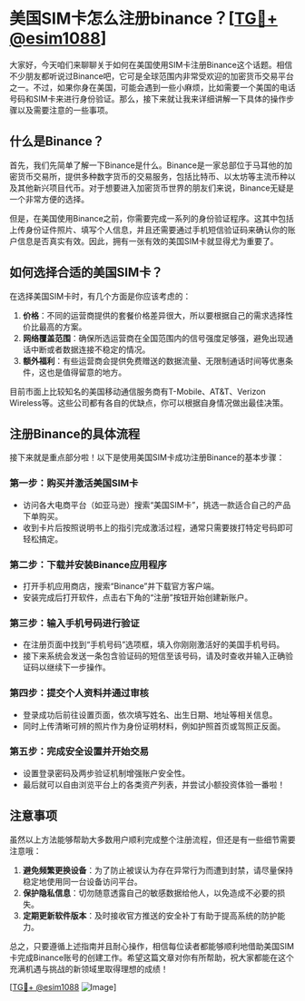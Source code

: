 # 美国SIM卡怎么注册binance？[[TG💪+ @esim1088](https://t.me/s/esim1088)]

大家好，今天咱们来聊聊关于如何在美国使用SIM卡注册Binance这个话题。相信不少朋友都听说过Binance吧，它可是全球范围内非常受欢迎的加密货币交易平台之一。不过，如果你身在美国，可能会遇到一些小麻烦，比如需要一个美国的电话号码和SIM卡来进行身份验证。那么，接下来就让我来详细讲解一下具体的操作步骤以及需要注意的一些事项。

## 什么是Binance？

首先，我们先简单了解一下Binance是什么。Binance是一家总部位于马耳他的加密货币交易所，提供多种数字货币的交易服务，包括比特币、以太坊等主流币种以及其他新兴项目代币。对于想要进入加密货币世界的朋友们来说，Binance无疑是一个非常方便的选择。

但是，在美国使用Binance之前，你需要完成一系列的身份验证程序。这其中包括上传身份证件照片、填写个人信息，并且还需要通过手机短信验证码来确认你的账户信息是否真实有效。因此，拥有一张有效的美国SIM卡就显得尤为重要了。

## 如何选择合适的美国SIM卡？

在选择美国SIM卡时，有几个方面是你应该考虑的：

1. **价格**：不同的运营商提供的套餐价格差异很大，所以要根据自己的需求选择性价比最高的方案。
2. **网络覆盖范围**：确保所选运营商在全国范围内的信号强度足够强，避免出现通话中断或者数据连接不稳定的情况。
3. **额外福利**：有些运营商会提供免费赠送的数据流量、无限制通话时间等优惠条件，这也是值得留意的地方。

目前市面上比较知名的美国移动通信服务商有T-Mobile、AT&T、Verizon Wireless等。这些公司都有各自的优缺点，你可以根据自身情况做出最佳决策。

## 注册Binance的具体流程

接下来就是重点部分啦！以下是使用美国SIM卡成功注册Binance的基本步骤：

### 第一步：购买并激活美国SIM卡

- 访问各大电商平台（如亚马逊）搜索“美国SIM卡”，挑选一款适合自己的产品下单购买。
- 收到卡片后按照说明书上的指引完成激活过程，通常只需要拨打特定号码即可轻松搞定。

### 第二步：下载并安装Binance应用程序

- 打开手机应用商店，搜索“Binance”并下载官方客户端。
- 安装完成后打开软件，点击右下角的“注册”按钮开始创建新账户。

### 第三步：输入手机号码进行验证

- 在注册页面中找到“手机号码”选项框，填入你刚刚激活好的美国手机号码。
- 接下来系统会发送一条包含验证码的短信至该号码，请及时查收并输入正确验证码以继续下一步操作。

### 第四步：提交个人资料并通过审核

- 登录成功后前往设置页面，依次填写姓名、出生日期、地址等相关信息。
- 同时上传清晰可辨的照片作为身份证明材料，例如护照首页或驾照正反面。

### 第五步：完成安全设置并开始交易

- 设置登录密码及两步验证机制增强账户安全性。
- 最后就可以自由浏览平台上的各类资产列表，并尝试小额投资体验一番啦！

## 注意事项

虽然以上方法能够帮助大多数用户顺利完成整个注册流程，但还是有一些细节需要注意哦：

1. **避免频繁更换设备**：为了防止被误认为存在异常行为而遭到封禁，请尽量保持稳定地使用同一台设备访问平台。
2. **保护隐私信息**：切勿随意透露自己的敏感数据给他人，以免造成不必要的损失。
3. **定期更新软件版本**：及时接收官方推送的安全补丁有助于提高系统的防护能力。

总之，只要遵循上述指南并且耐心操作，相信每位读者都能够顺利地借助美国SIM卡完成Binance账号的创建工作。希望这篇文章对你有所帮助，祝大家都能在这个充满机遇与挑战的新领域里取得理想的成绩！

[[TG💪+ @esim1088](https://t.me/s/esim1088) ![Image](https://i.postimg.cc/4NQfJmqS/Snipaste-2025-05-13-00-14-12.png)]